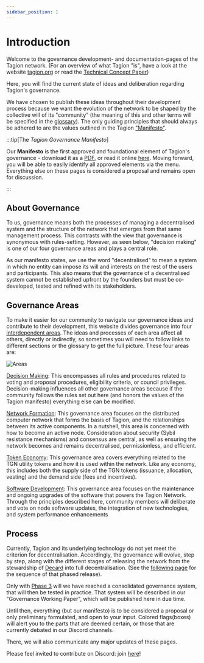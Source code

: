 ```yaml
---
sidebar_position: 1
---
```


# Introduction

Welcome to the governance development- and documentation-pages of the Tagion network.
(For an overview of what Tagion "is", have a look at the website [tagion.org](https://tagion.org) or read the [Technical Concept Paper](https://www.tagion.org/resources/tagion-whitepaper.pdf))

Here, you will find the current state of ideas and deliberation regarding Tagion's governance. 

We have chosen to publish these ideas throughout their development process because we want the evolution of the network to be shaped by the collective will of its "community" (the meaning of this and other terms will be specified in the [glossary](./glossary)). The only guiding principles that should always be adhered to are the values outlined in the Tagion ["Manifesto"](./manifesto). 

:::tip[The _Tagion Governance Manifesto_]

Our **Manifesto** is the first approved and foundational element of Tagion's governance - download it as a [PDF](https://www.tagion.org/resources/tagion-manifesto.pdf), or read it online [here](./intro/manifesto). 
Moving forward, you will be able to easily identify all approved elements via the menu. Everything else on these pages is considered a proposal and remains open for discussion. 

:::

## About Governance

To us, governance means both the processes of managing a decentralised system and the structure of the network that emerges from that same management process. This contrasts with the view that governance is synonymous with rules-setting. However, as seen below, "decision making" is one of our four governance areas and plays a central role.

As our manifesto states, we use the word "decentralised" to mean a system in which no entity can impose its will and interests on the rest of the users and participants. This also means that the governance of a decentralised system cannot be established upfront by the founders but must be co-developed, tested and refined with its stakeholders. 

## Governance Areas 

To make it easier for our community to navigate our governance ideas and contribute to their development, this website divides governance into four [interdependent areas](./governance_areas). The ideas and processes of each area affect all others, directly or indirectly, so sometimes you will need to follow links to different sections or the glossary to get the full picture. 
These four areas are: 

![Areas](/img/Gov_Areas.png)

[Decision Making](/gov/governance_areas/decision_making): This encompasses all rules and procedures related to voting and proposal procedures, eligibility criteria, or council privileges. Decision-making influences all other governance areas because if the community follows the rules set out here (and honors the values of the Tagion manifesto) everything else can be modified. 

[Network  Formation](/gov/governance_areas/network_formation): This governance area focuses on the distributed computer network that forms the basis of Tagion, and the relationships between its active components. In a nutshell, this area is concerned with how to become an active node. Consideration about security (Sybil resistance mechanisms) and consensus are central, as well as ensuring the network becomes and remains decentralised, permissionless, and efficient. 

[Token Economy](/gov/governance_areas/token_economy): This governance area covers everything related to the TGN utility tokens and how it is used within the network. Like any economy, this includes both the supply side of the TGN tokens (issuance, allocation, vesting) and the demand side (fees and incentives). 

[Software Development](/gov/governance_areas/software_development): This governance area focuses on the maintenance and ongoing upgrades of the software that powers the Tagion Network. Through the principles described here, community members will deliberate and vote on node software updates, the integration of new technologies, and system performance enhancements


## Process

Currently, Tagion and its underlying technology do not yet meet the criterion for decentralisation. Accordingly, the governance will evolve, step by step, along with the different stages of releasing the network from the stewardship of [Decard](https://www.tagion.org/about/) into full decentralisation. (See the [following page](/gov/intro/phased_release) for the sequence of that phased release).

Only with [Phase 3](/gov/intro/phased_release.md#3-curated-release) will we have reached a consolidated governance system, that will then be tested in practice. That system will be described in our "Governance Working Paper", which will be published here in due time. 

Until then, everything (but our manifesto) is to be considered a proposal or only preliminary formulated, and open to your input. Colored flags(boxes) will alert you to the parts that are deemed certain, or those that are currently debated in our Discord channels.

There, we will also communicate any major updates of these pages.

Please feel invited to contribute on Discord: join [here](https://discord.gg/wE4AA64a)!

[^1]: As our [glossary](/gov/glossary#formation) explains, we use this word analogous to its dual meaning in geology: the process of forming something AND the resulting structure (as in "rock formation").


